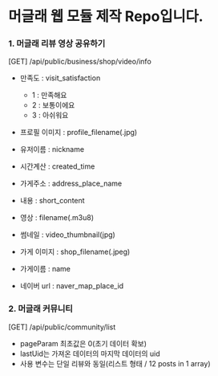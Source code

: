 # 머글래 웹 모듈 제작 Repo입니다.

### 1. 머글래 리뷰 영상 공유하기
[GET] /api/public/business/shop/video/info

- 만족도 : visit_satisfaction
  - 1 : 만족해요
  - 2 : 보통이에요
  - 3 : 아쉬워요


- 프로필 이미지 : profile_filename(.jpg)
- 유저이름 : nickname
- 시간계산 : created_time
- 가게주소 : address_place_name


- 내용 : short_content


- 영상 : filename(.m3u8)
- 썸네일 : video_thumbnail(jpg)


- 가게 이미지 : shop_filename(.jpeg)
- 가게이름 : name
- 네이버 url : naver_map_place_id



### 2. 머글래 커뮤니티

[GET] /api/public/community/list

- pageParam 최초값은 0(초기 데이터 확보)
- lastUid는 가져온 데이터의 마지막 데이터의 uid
- 사용 변수는 단일 리뷰와 동일(리스트 형태 / 12 posts in 1 array)

